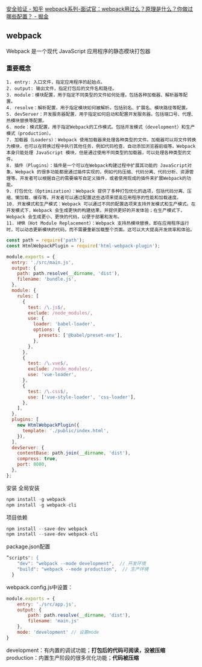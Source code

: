 [安全验证 - 知乎](https://zhuanlan.zhihu.com/p/628093762)
[webpack系列-面试官：webpack用过么？原理是什么？你做过哪些配置？ - 掘金](https://juejin.cn/post/7140769906080874504?searchId=20231022195645A6838BAE63CD0BBBDD0E#heading-12)
## webpack
Webpack 是一个现代 JavaScript 应用程序的静态模块打包器

### 重要概念
```text
1. entry: 入口文件，指定应用程序的起始点。
2. output: 输出文件，指定打包后的文件名和路径。
3. module：模块配置，用于指定不同类型的文件如何处理。包括各种加载器、解析器等配置。
4. resolve：解析配置，用于指定模块如何被解析。包括别名、扩展名、模块路径等配置。
5. devServer：开发服务器配置，用于指定如何启动和配置开发服务器。包括端口号、代理、热模块替换等配置。
6. mode：模式配置，用于指定Webpack的工作模式。包括开发模式（development）和生产模式（production）。
7. 加载器（Loaders）：Webpack 使用加载器来处理各种类型的文件。加载器可以将文件转换为模块，也可以在转换过程中执行其他任务，例如代码检查、自动添加浏览器前缀等。Webpack 本身只能处理 JavaScript 模块，但是通过使用不同类型的加载器，可以处理各种类型的文件。
8. 插件（Plugins）：插件是一个可以在Webpack构建过程中扩展其功能的 JavaScript对象。Webpack 的很多功能都是通过插件实现的，例如代码压缩、代码分离、代码分析、资源管理等。开发者可以根据自己的需要编写自定义插件，或者使用现成的插件来扩展Webpack的功能。
9. 打包优化（Optimization）：Webpack 提供了多种打包优化的选项，包括代码分离、压缩、懒加载、缓存等。开发者可以通过配置这些选项来提高应用程序的性能和加载速度。
10. 开发模式和生产模式：Webpack 可以通过不同的配置选项来支持开发模式和生产模式。在开发模式下，Webpack 会生成更快的构建结果，并提供更好的开发体验；在生产模式下，Webpack 会生成更小、更快的代码，以便于部署和发布。
11. HMR（Hot Module Replacement）：Webpack 支持热模块替换，即在应用程序运行时，可以动态更新模块的代码，而不需要重新加载整个页面。这可以大大提高开发效率和体验。
```

```js
const path = require('path');
const HtmlWebpackPlugin = require('html-webpack-plugin');

module.exports = {
  entry: './src/main.js',
  output: {
    path: path.resolve(__dirname, 'dist'),
    filename: 'bundle.js',
  },
  module: {
    rules: [
      {
        test: /\.js$/,
        exclude: /node_modules/,
        use: {
          loader: 'babel-loader',
          options: {
            presets: ['@babel/preset-env'],
          },
        },
      },
      {
        test: /\.vue$/,
        exclude: /node_modules/,
        use: 'vue-loader',
      },
      {
        test: /\.css$/,
        use: ['vue-style-loader', 'css-loader'],
      },
    ],
  },
  plugins: [
    new HtmlWebpackPlugin({
      template: './public/index.html',
    }),
  ],
  devServer: {
    contentBase: path.join(__dirname, 'dist'),
    compress: true,
    port: 8080,
  },
};
```


安装
全局安装
```js
npm install -g webpack
npm install -g webpack-cli
```
项目依赖
```js
npm install --save-dev webpack
npm install --save-dev webpack-cli
```

package.json配置
```js
”scripts": {
    "dev": "webpack --mode development",  // 开发环境
    "build": "webpack --mode production",  // 生产环境
  }

```

webpack.config.js中设置：
```js
module.exports = {
    entry: './src/app.js',
    output: {
        path: path.resolve(__dirname, 'dist'),
        filename: 'main.js'
    },
    mode: 'development' // 设置mode
}
```
development：有内置的调试功能；**打包后的代码可阅读，没被压缩**
production：内置生产阶段的很多优化功能；**代码被压缩**
